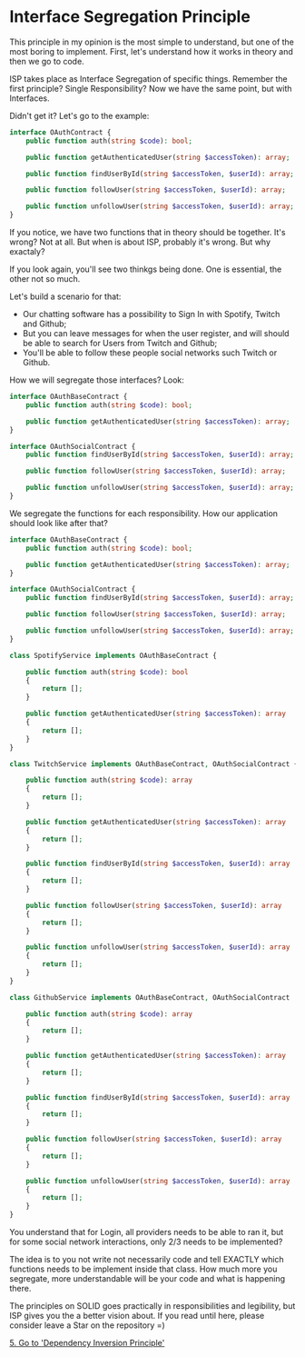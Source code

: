 # Interface Segregation Principle

This principle in my opinion is the most simple to understand, but one of the most boring to implement. First, let's understand how it works in theory and then we go to code.


ISP takes place as Interface Segregation of specific things. Remember the first principle? Single Responsibility? Now we have the same point, but with Interfaces.

Didn't get it? Let's go to the example:

```php
interface OAuthContract {
    public function auth(string $code): bool;

    public function getAuthenticatedUser(string $accessToken): array;

    public function findUserById(string $accessToken, $userId): array;

    public function followUser(string $accessToken, $userId): array;

    public function unfollowUser(string $accessToken, $userId): array;
}
```

If you notice, we have two functions that in theory should be together. It's wrong? Not at all. But when is about ISP, probably it's wrong. But why exactaly?

If you look again, you'll see two thinkgs being done. One is essential, the other not so much.

Let's build a scenario for that:

- Our chatting software has a possibility to Sign In with Spotify, Twitch and Github;
- But you can leave messages for when the user register, and will should be able to search for Users from Twitch and Github;
- You'll be able to follow these people social networks such Twitch or Github.

How we will segregate those interfaces? Look:

```php
interface OAuthBaseContract {
    public function auth(string $code): bool;

    public function getAuthenticatedUser(string $accessToken): array;
}

interface OAuthSocialContract {
    public function findUserById(string $accessToken, $userId): array;

    public function followUser(string $accessToken, $userId): array;

    public function unfollowUser(string $accessToken, $userId): array;
}
```
We segregate the functions for each responsibility. How our application should look like after that?

```php
interface OAuthBaseContract {
    public function auth(string $code): bool;

    public function getAuthenticatedUser(string $accessToken): array;
}

interface OAuthSocialContract {
    public function findUserById(string $accessToken, $userId): array;

    public function followUser(string $accessToken, $userId): array;

    public function unfollowUser(string $accessToken, $userId): array;
}

class SpotifyService implements OAuthBaseContract {

    public function auth(string $code): bool
    {
        return [];
    }

    public function getAuthenticatedUser(string $accessToken): array
    {
        return [];
    }
}

class TwitchService implements OAuthBaseContract, OAuthSocialContract {

    public function auth(string $code): array
    {
        return [];
    }

    public function getAuthenticatedUser(string $accessToken): array
    {
        return [];
    }

    public function findUserById(string $accessToken, $userId): array
    {
        return [];
    }

    public function followUser(string $accessToken, $userId): array
    {
        return [];
    }

    public function unfollowUser(string $accessToken, $userId): array
    {
        return [];
    }
}

class GithubService implements OAuthBaseContract, OAuthSocialContract  {

    public function auth(string $code): array
    {
        return [];
    }

    public function getAuthenticatedUser(string $accessToken): array
    {
        return [];
    }

    public function findUserById(string $accessToken, $userId): array
    {
        return [];
    }

    public function followUser(string $accessToken, $userId): array
    {
        return [];
    }

    public function unfollowUser(string $accessToken, $userId): array
    {
        return [];
    }
}
```

You understand that for Login, all providers needs to be able to ran it, but for some social network interactions, only 2/3 needs to be implemented? 

The idea is to you not write not necessarily code and tell EXACTLY which functions needs to be implement inside that class. How much more you segregate, more understandable will be your code and what is happening there.

The principles on SOLID goes practically in responsibilities and legibility, but ISP gives you the a better vision about. If you read until here, please consider leave a Star on the repository =)

[5. Go to 'Dependency Inversion Principle'](5-dip.md)
